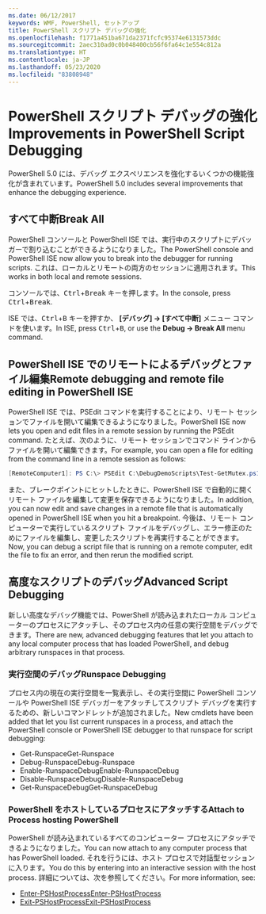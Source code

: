 ```yaml
---
ms.date: 06/12/2017
keywords: WMF, PowerShell, セットアップ
title: PowerShell スクリプト デバッグの強化
ms.openlocfilehash: f1771a451ba671da2371fcfc95374e6131573ddc
ms.sourcegitcommit: 2aec310ad0c0b048400cb56f6fa64c1e554c812a
ms.translationtype: HT
ms.contentlocale: ja-JP
ms.lasthandoff: 05/23/2020
ms.locfileid: "83808948"
---
```

# <a name="improvements-in-powershell-script-debugging"></a><span data-ttu-id="99313-103">PowerShell スクリプト デバッグの強化</span><span class="sxs-lookup"><span data-stu-id="99313-103">Improvements in PowerShell Script Debugging</span></span>

<span data-ttu-id="99313-104">PowerShell 5.0 には、デバッグ エクスペリエンスを強化するいくつかの機能強化が含まれています。</span><span class="sxs-lookup"><span data-stu-id="99313-104">PowerShell 5.0 includes several improvements that enhance the debugging experience.</span></span>

## <a name="break-all"></a><span data-ttu-id="99313-105">すべて中断</span><span class="sxs-lookup"><span data-stu-id="99313-105">Break All</span></span>

<span data-ttu-id="99313-106">PowerShell コンソールと PowerShell ISE では、実行中のスクリプトにデバッガーで割り込むことができるようになりました。</span><span class="sxs-lookup"><span data-stu-id="99313-106">The PowerShell console and PowerShell ISE now allow you to break into the debugger for running scripts.</span></span> <span data-ttu-id="99313-107">これは、ローカルとリモートの両方のセッションに適用されます。</span><span class="sxs-lookup"><span data-stu-id="99313-107">This works in both local and remote sessions.</span></span>

<span data-ttu-id="99313-108">コンソールでは、<kbd>Ctrl</kbd>+<kbd>Break</kbd> キーを押します。</span><span class="sxs-lookup"><span data-stu-id="99313-108">In the console, press <kbd>Ctrl</kbd>+<kbd>Break</kbd>.</span></span>

<span data-ttu-id="99313-109">ISE では、<kbd>Ctrl</kbd>+<kbd>B</kbd> キーを押すか、 **[デバッグ] -> [すべて中断]** メニュー コマンドを使います。</span><span class="sxs-lookup"><span data-stu-id="99313-109">In ISE, press <kbd>Ctrl</kbd>+<kbd>B</kbd>, or use the **Debug -> Break All** menu command.</span></span>

## <a name="remote-debugging-and-remote-file-editing-in-powershell-ise"></a><span data-ttu-id="99313-110">PowerShell ISE でのリモートによるデバッグとファイル編集</span><span class="sxs-lookup"><span data-stu-id="99313-110">Remote debugging and remote file editing in PowerShell ISE</span></span>

<span data-ttu-id="99313-111">PowerShell ISE では、PSEdit コマンドを実行することにより、リモート セッションでファイルを開いて編集できるようになりました。</span><span class="sxs-lookup"><span data-stu-id="99313-111">PowerShell ISE now lets you open and edit files in a remote session by running the PSEdit command.</span></span>
<span data-ttu-id="99313-112">たとえば、次のように、リモート セッションでコマンド ラインからファイルを開いて編集できます。</span><span class="sxs-lookup"><span data-stu-id="99313-112">For example, you can open a file for editing from the command line in a remote session as follows:</span></span>

```powershell
[RemoteComputer1]: PS C:\> PSEdit C:\DebugDemoScripts\Test-GetMutex.ps1
```

<span data-ttu-id="99313-113">また、ブレークポイントにヒットしたときに、PowerShell ISE で自動的に開くリモート ファイルを編集して変更を保存できるようになりました。</span><span class="sxs-lookup"><span data-stu-id="99313-113">In addition, you can now edit and save changes in a remote file that is automatically opened in PowerShell ISE when you hit a breakpoint.</span></span> <span data-ttu-id="99313-114">今後は、リモート コンピューターで実行しているスクリプト ファイルをデバッグし、エラー修正のためにファイルを編集し、変更したスクリプトを再実行することができます。</span><span class="sxs-lookup"><span data-stu-id="99313-114">Now, you can debug a script file that is running on a remote computer, edit the file to fix an error, and then rerun the modified script.</span></span>

## <a name="advanced-script-debugging"></a><span data-ttu-id="99313-115">高度なスクリプトのデバッグ</span><span class="sxs-lookup"><span data-stu-id="99313-115">Advanced Script Debugging</span></span>

<span data-ttu-id="99313-116">新しい高度なデバッグ機能では、PowerShell が読み込まれたローカル コンピューターのプロセスにアタッチし、そのプロセス内の任意の実行空間をデバッグできます。</span><span class="sxs-lookup"><span data-stu-id="99313-116">There are new, advanced debugging features that let you attach to any local computer process that has loaded PowerShell, and debug arbitrary runspaces in that process.</span></span>

### <a name="runspace-debugging"></a><span data-ttu-id="99313-117">実行空間のデバッグ</span><span class="sxs-lookup"><span data-stu-id="99313-117">Runspace Debugging</span></span>

<span data-ttu-id="99313-118">プロセス内の現在の実行空間を一覧表示し、その実行空間に PowerShell コンソールや PowerShell ISE デバッガーをアタッチしてスクリプト デバッグを実行するための、新しいコマンドレットが追加されました。</span><span class="sxs-lookup"><span data-stu-id="99313-118">New cmdlets have been added that let you list current runspaces in a process, and attach the PowerShell console or PowerShell ISE debugger to that runspace for script debugging:</span></span>

- <span data-ttu-id="99313-119">Get-Runspace</span><span class="sxs-lookup"><span data-stu-id="99313-119">Get-Runspace</span></span>
- <span data-ttu-id="99313-120">Debug-Runspace</span><span class="sxs-lookup"><span data-stu-id="99313-120">Debug-Runspace</span></span>
- <span data-ttu-id="99313-121">Enable-RunspaceDebug</span><span class="sxs-lookup"><span data-stu-id="99313-121">Enable-RunspaceDebug</span></span>
- <span data-ttu-id="99313-122">Disable-RunspaceDebug</span><span class="sxs-lookup"><span data-stu-id="99313-122">Disable-RunspaceDebug</span></span>
- <span data-ttu-id="99313-123">Get-RunspaceDebug</span><span class="sxs-lookup"><span data-stu-id="99313-123">Get-RunspaceDebug</span></span>

### <a name="attach-to-process-hosting-powershell"></a><span data-ttu-id="99313-124">PowerShell をホストしているプロセスにアタッチする</span><span class="sxs-lookup"><span data-stu-id="99313-124">Attach to Process hosting PowerShell</span></span>

<span data-ttu-id="99313-125">PowerShell が読み込まれているすべてのコンピューター プロセスにアタッチできるようになりました。</span><span class="sxs-lookup"><span data-stu-id="99313-125">You can now attach to any computer process that has PowerShell loaded.</span></span> <span data-ttu-id="99313-126">それを行うには、ホスト プロセスで対話型セッションに入ります。</span><span class="sxs-lookup"><span data-stu-id="99313-126">You do this by entering into an interactive session with the host process.</span></span> <span data-ttu-id="99313-127">詳細については、次を参照してください。</span><span class="sxs-lookup"><span data-stu-id="99313-127">For more information, see:</span></span>

- [<span data-ttu-id="99313-128">Enter-PSHostProcess</span><span class="sxs-lookup"><span data-stu-id="99313-128">Enter-PSHostProcess</span></span>](/powershell/module/Microsoft.PowerShell.Core/Enter-PSHostProcess)
- [<span data-ttu-id="99313-129">Exit-PSHostProcess</span><span class="sxs-lookup"><span data-stu-id="99313-129">Exit-PSHostProcess</span></span>](/powershell/module/Microsoft.PowerShell.Core/Exit-PSHostProcess)

